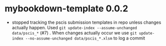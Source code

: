 # mybookdown-template 0.0.2

  * stopped tracking the pscis submission templates in repo unless changes actually happen. Used `git update-index --assume-unchanged data/pscis_*` (#7) .  When changes actually occur we use `git update-index --no-assume-unchanged data/pscis_*.xlsm` to log a commit
